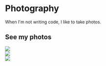 <!--
title: Photography
description: When I'm not writing code, I like to take photos
slug: photography
published: 2023-11-26
image: https://library.wamphlett.net/photos/blog/photography/header.jpg
-->
# Photography
When I'm not writing code, I like to take photos.

## See my photos
<div class="images single">
  <a href="https://photos.warrenamphlett.co.uk/" target="_blank">
    <img src="https://library.wamphlett.net/photos/blog/photography/links-photos.jpg?w=1920" />
  </a>
</div>

<div class="images single">
  <a href="https://www.instagram.com/warrenamphlett/" target="_blank">
    <img src="https://library.wamphlett.net/photos/blog/photography/links-instagram.jpg?w=1920" />
  </a>
</div>

<div class="images single">
  <a href="https://www.flickr.com/photos/199526751@N07/" target="_blank">
    <img src="https://library.wamphlett.net/photos/blog/photography/links-flickr.jpg?w=1920" />
  </a>
</div>